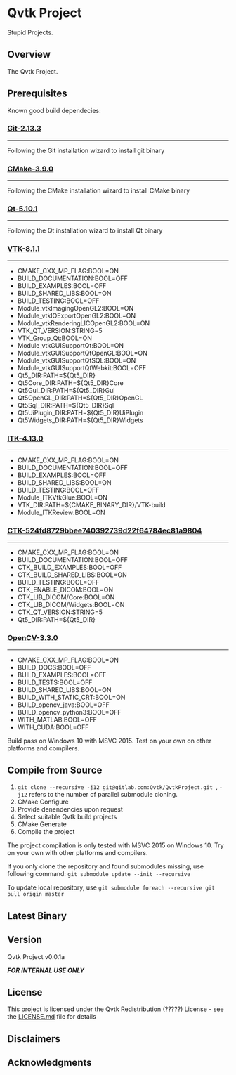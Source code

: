 # Qvtk Project
Stupid Projects.

## Overview
The Qvtk Project.

## Prerequisites
Known good build dependecies:

<h3><a href="https://git-scm.com/downloads">Git-2.13.3</a></h3><hr>
<p>
  Following the Git installation wizard to install git binary<br>
</p>
<h3><a href="https://cmake.org/download/">CMake-3.9.0</a></h3><hr>
<p>
  Following the CMake installation wizard to install CMake binary<br>
</p>
<h3><a href="https://download.qt.io/official_releases/qt/5.10/5.10.1/">Qt-5.10.1</a></h3><hr>
<p>
  Following the Qt installation wizard to install Qt binary<br>
</p>
<h3><a href="https://github.com/Kitware/VTK">VTK-8.1.1</a></h3><hr>
<p>
  <ul>
    <li>CMAKE_CXX_MP_FLAG:BOOL=ON<br></li>
    <li>BUILD_DOCUMENTATION:BOOL=OFF<br></li>
    <li>BUILD_EXAMPLES:BOOL=OFF<br></li>
    <li>BUILD_SHARED_LIBS:BOOL=ON<br></li>
    <li>BUILD_TESTING:BOOL=OFF<br></li>
    <li>Module_vtkImagingOpenGL2:BOOL=ON<br></li>
    <li>Module_vtkIOExportOpenGL2:BOOL=ON<br></li>
    <li>Module_vtkRenderingLICOpenGL2:BOOL=ON<br></li>
    <li>VTK_QT_VERSION:STRING=5<br></li>
    <li>VTK_Group_Qt:BOOL=ON<br></li>
    <li>Module_vtkGUISupportQt:BOOL=ON<br></li>
    <li>Module_vtkGUISupportQtOpenGL:BOOL=ON<br></li>
    <li>Module_vtkGUISupportQtSQL:BOOL=ON<br></li>
    <li>Module_vtkGUISupportQtWebkit:BOOL=OFF<br></li>
    <li>Qt5_DIR:PATH=${Qt5_DIR}<br></li>
    <li>Qt5Core_DIR:PATH=${Qt5_DIR}Core<br></li>
    <li>Qt5Gui_DIR:PATH=${Qt5_DIR}Gui<br></li>
    <li>Qt5OpenGL_DIR:PATH=${Qt5_DIR}OpenGL<br></li>
    <li>Qt5Sql_DIR:PATH=${Qt5_DIR}Sql<br></li>
    <li>Qt5UiPlugin_DIR:PATH=${Qt5_DIR}UiPlugin<br></li>
    <li>Qt5Widgets_DIR:PATH=${Qt5_DIR}Widgets<br></li>
  </ul>
</p>
<h3><a href="https://github.com/Kitware/ITK">ITK-4.13.0</a></h3><hr>
<p>
  <ul>
    <li>CMAKE_CXX_MP_FLAG:BOOL=ON<br></li>
    <li>BUILD_DOCUMENTATION:BOOL=OFF<br></li>
    <li>BUILD_EXAMPLES:BOOL=OFF<br></li>
    <li>BUILD_SHARED_LIBS:BOOL=ON<br></li>
    <li>BUILD_TESTING:BOOL=OFF<br></li>
    <li>Module_ITKVtkGlue:BOOL=ON<br></li>
    <li>VTK_DIR:PATH=${CMAKE_BINARY_DIR}/VTK-build<br></li>
    <li>Module_ITKReview:BOOL=ON<br></li>
  </ul>
</p>
<h3><a href="https://github.com/commontk/CTK">CTK-524fd8729bbee740392739d22f64784ec81a9804</a></h3><hr>
<p>
  <ul>
    <li>CMAKE_CXX_MP_FLAG:BOOL=ON<br></li>
    <li>BUILD_DOCUMENTATION:BOOL=OFF<br></li>
    <li>CTK_BUILD_EXAMPLES:BOOL=OFF<br></li>
    <li>CTK_BUILD_SHARED_LIBS:BOOL=ON<br></li>
    <li>BUILD_TESTING:BOOL=OFF<br></li>
    <li>CTK_ENABLE_DICOM:BOOL=ON<br></li>
    <li>CTK_LIB_DICOM/Core:BOOL=ON<br></li>
    <li>CTK_LIB_DICOM/Widgets:BOOL=ON<br></li>
    <li>CTK_QT_VERSION:STRING=5<br></li>
    <li>Qt5_DIR:PATH=${Qt5_DIR}<br></li>
  </ul>
</p>
<h3><a href="https://github.com/opencv/opencv">OpenCV-3.3.0</a></h3><hr>
<p>
  <ul>
    <li>CMAKE_CXX_MP_FLAG:BOOL=ON<br></li>
    <li>BUILD_DOCS:BOOL=OFF<br></li>
    <li>BUILD_EXAMPLES:BOOL=OFF<br></li>
    <li>BUILD_TESTS:BOOL=OFF<br></li>
    <li>BUILD_SHARED_LIBS:BOOL=ON<br></li>
    <li>BUILD_WITH_STATIC_CRT:BOOL=ON<br></li>
    <li>BUILD_opencv_java:BOOL=OFF<br></li>
    <li>BUILD_opencv_python3:BOOL=OFF<br></li>
    <li>WITH_MATLAB:BOOL=OFF<br></li>
    <li>WITH_CUDA:BOOL=OFF<br></li>
  </ul>
</p>

Build pass on Windows 10 with MSVC 2015. Test on your own on other platforms and compilers.

## Compile from Source
1. ```git clone --recursive -j12 git@gitlab.com:Qvtk/QvtkProject.git ```, ```-j12``` refers to the number of parallel submodule cloning.
2. CMake Configure
3. Provide denendencies upon request
3. Select suitable Qvtk build projects
4. CMake Generate
3. Compile the project

The project compilation is only tested with MSVC 2015 on Windows 10. Try on your own with other platforms and compilers.

If you only clone the repository and found submodules missing, use following command: 
```git submodule update --init --recursive```

To update local repository, use ```git submodule foreach --recursive git pull origin master```

## Latest Binary

## Version
Qvtk Project v0.0.1a

***FOR INTERNAL USE ONLY***

## License
This project is licensed under the Qvtk Redistribution (?????) License - see the [LICENSE.md](/LICENSE.md) file for details

## Disclaimers

## Acknowledgments
